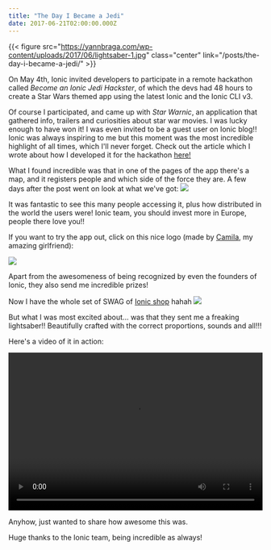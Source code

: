 ```yaml
---
title: "The Day I Became a Jedi"
date: 2017-06-21T02:00:00.000Z
---
```

{{< figure src="https://yannbraga.com/wp-content/uploads/2017/06/lightsaber-1.jpg" class="center" link="/posts/the-day-i-became-a-jedi/" >}}

On May 4th, Ionic invited developers to participate in a remote hackathon called <em>Become an Ionic Jedi Hackster</em>, of which the devs had 48 hours to create a Star Wars themed app using the latest Ionic and the Ionic CLI v3.

Of course I participated, and came up with <em>Star Warnic</em>, an application that gathered info, trailers and curiosities about star war movies. I was lucky enough to have won it! I was even invited to be a guest user on Ionic blog!! Ionic was always inspiring to me but this moment was the most incredible highlight of all times, which I'll never forget. Check out the article which I wrote about how I developed it for the hackathon <a href="http://blog.ionic.io/yann-braga-my-ionic-success-story/" target="_blank">here! </a>

What I found incredible was that in one of the pages of the app there's a map, and it registers people and which side of the force they are. A few days after the post went on look at what we've got:
<img src="https://yannbraga.com/wp-content/uploads/2017/06/starwarnicmap.png" />

It was fantastic to see this many people accessing it, plus how distributed in the world the users were! Ionic team, you should invest more in Europe, people there love you!!

If you want to try the app out, click on this nice logo (made by <a href="https://www.behance.net/camilaferrer" target="_blank">Camila</a>, my amazing girlfriend):

<a href="https://starwarnic.yannbraga.com" target="_blank">
    <img src="https://yannbraga.com/wp-content/uploads/2017/06/starwarnic_icon-300x300.png" />
</a>

Apart from the awesomeness of being recognized by even the founders of Ionic, they also send me incredible prizes!

Now I have the whole set of SWAG of <a href="https://shop.ionic.io/" target="_blank">Ionic shop</a> hahah
<img src="https://yannbraga.com/wp-content/uploads/2017/06/ionic-swag-1024x768.jpg" />


But what I was most excited about... was that they sent me a freaking lightsaber!! Beautifully crafted with the correct proportions, sounds and all!!!

Here's a video of it in action:

<div style="position: relative; padding-bottom: 56.25%; padding-top: 30px; height: 0; overflow: hidden;">
    <video controls style="position: absolute; background: black; top: 0; left: 0; width: 100%; height: 100%;">
        <source src="https://yannbraga.com/wp-content/uploads/2017/06/lightsaber.mp4" type="video/mp4">
    </video>
</div>

Anyhow, just wanted to share how awesome this was.

Huge thanks to the Ionic team, being incredible as always!